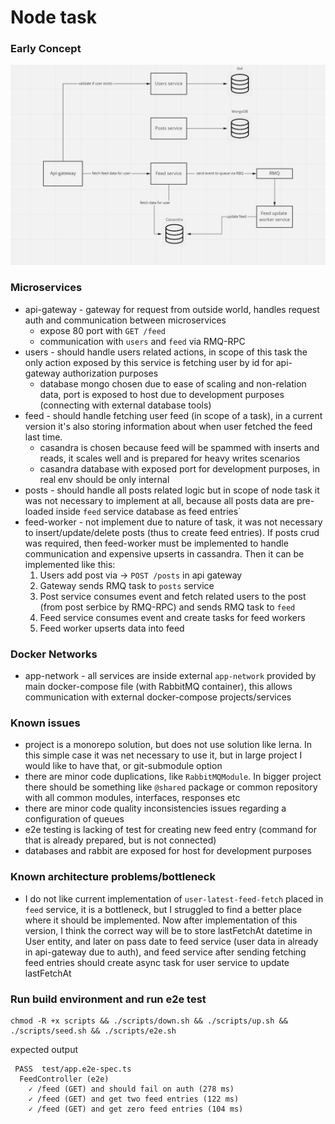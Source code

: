 # Node task

### Early Concept
![image info](docs/assets/schema-01.png)

### Microservices
* api-gateway - gateway for request from outside world, handles request auth and communication between microservices
    * expose 80 port with `GET /feed`
    * communication with `users` and `feed` via RMQ-RPC
* users - should handle users related actions, in scope of this task the only action exposed by this service is fetching user by id for api-gateway authorization purposes
    * database mongo chosen due to ease of scaling and non-relation data, port is exposed to host due to development purposes (connecting with external database tools)
* feed - should handle fetching user feed (in scope of a task), in a current version it's also storing information about when user fetched the feed last time.
    * casandra is chosen because feed will be spammed with inserts and reads, it scales well and is prepared for heavy writes scenarios
    * casandra database with exposed port for development purposes, in real env should be only internal
* posts - should handle all posts related logic but in scope of node task it was not necessary to implement at all, because all posts data are pre-loaded inside `feed` service database as feed entries`
* feed-worker - not implement due to nature of task, it was not necessary to insert/update/delete posts (thus to create feed entries). If posts crud was required, then feed-worker must be implemented to handle communication and expensive upserts in cassandra.
  Then it can be implemented like this:
  1. Users add post via -> `POST /posts` in api gateway
  2. Gateway sends RMQ task to `posts` service
  3. Post service consumes event and fetch related users to the post (from post serbice by RMQ-RPC) and sends RMQ task to `feed`
  4. Feed service consumes event and create tasks for feed workers
  5. Feed worker upserts data into feed

### Docker Networks
* app-network - all services are inside external `app-network` provided by main docker-compose file (with RabbitMQ container), this allows communication with external docker-compose projects/services

### Known issues
- project is a monorepo solution, but does not use solution like lerna. In this simple case it was net necessary to use it, but in large project I would like to have that, or git-submodule option
- there are minor code duplications, like `RabbitMQModule`. In bigger project there should be something like `@shared` package or common repository with all common modules, interfaces, responses etc
- there are minor code quality inconsistencies issues regarding a configuration of queues
- e2e testing is lacking of test for creating new feed entry (command for that is already prepared, but is not connected)
- databases and rabbit are exposed for host for development purposes

### Known architecture problems/bottleneck
- I do not like current implementation of `user-latest-feed-fetch` placed in `feed` service, it is a bottleneck, but I struggled to find a better place where it should be implemented.
  Now after implementation of this version, I think the correct way will be to store lastFetchAt datetime in User entity, and later on pass date to feed service (user data in already in api-gateway due to auth), 
  and feed service after sending fetching feed entries should create async task for user service to update lastFetchAt


### Run build environment and run e2e test
```
chmod -R +x scripts && ./scripts/down.sh && ./scripts/up.sh && ./scripts/seed.sh && ./scripts/e2e.sh
```

expected output

```
 PASS  test/app.e2e-spec.ts
  FeedController (e2e)
    ✓ /feed (GET) and should fail on auth (278 ms)
    ✓ /feed (GET) and get two feed entries (122 ms)
    ✓ /feed (GET) and get zero feed entries (104 ms)
```